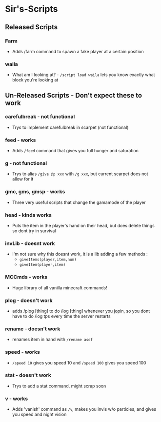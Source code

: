 # Sir's-Scripts
## Released Scripts
### Farm
 - Adds /farm command to spawn a fake player at a certain position
### waila
 - What am I looking at? - `/script load waila` lets you know exactly what block you're looking at
 
## Un-Released Scripts - Don't expect these to work
### carefulbreak - not functional
 - Trys to implement carefulbreak in scarpet (not functional)
### feed - works
 - Adds `/feed` command that gives you full hunger and saturation
### g - not functional
 - Trys to alias `/give @p xxx` with `/g xxx`, but current scarpet does not allow for it
### gmc, gms, gmsp - works
 - Three very useful scripts that change the gamamode of the player
### head - kinda works
 - Puts the item in the player's hand on their head, but does delete things so dont try in survival
### invLib - doesnt work
 - I'm not sure why this doesnt work, it is a lib adding a few methods :
   - `giveItems(player,item,num)`
   - `giveItem(player,item)`
### MCCmds - works
 - Huge library of all vanilla minecraft commands!
### plog - doesn't work
 - adds /plog \[thing] to do /log \[thing] whenever you jopin, so you dont have to do /log tps every time the server restarts
### rename - doesn't work
 - renames item in hand with `/rename asdf`
### speed - works
 - `/speed 10` gives you speed 10 and `/speed 100` gives you speed 100
### stat - doesn't work
 - Trys to add a stat command, might scrap soon
### v - works
 - Adds 'vanish' command as `/v`, makes you invis w/o particles, and gives you speed and night vision
